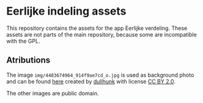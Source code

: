 # Eerlijke indeling assets

This repository contains the assets for the app Eerlijke verdeling.
These assets are not parts of the main repository, because some are incompatible
with the GPL.

## Atributions

The image `img/4483674964_914f9ae7cd_o.jpg` is used as background photo and
can be found [here](https://www.flickr.com/photos/14829735@N00/4483674964) 
created by [dullhunk](https://www.flickr.com/photos/14829735@N00) with license
[CC BY 2.0](https://creativecommons.org/licenses/by/2.0/?ref=ccsearch&atype=html).

The other images are public domain.
